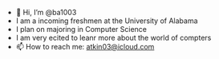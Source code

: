 - 👋 Hi, I’m @ba1003
- I am a incoming freshmen at the University of Alabama
- I plan on majoring in Computer Science
- I am very ecited to leanr more about the world of compters
- 📫 How to reach me: atkin03@icloud.com

<!---
ba1003/ba1003 is a ✨ special ✨ repository because its `README.md` (this file) appears on your GitHub profile.
You can click the Preview link to take a look at your changes.
--->

